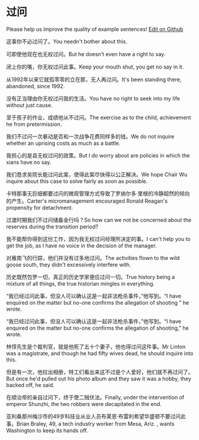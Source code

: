 # 过问

Please help us improve the quality of example sentences! [Edit on Github](https://github.com/jiyushe/jiyu-example-sentence-source/blob/main/chinese/guowen.md)

<p><span class="chinese">这事你不必过问了。</span><span class="english">You needn't bother about this.</span></p>

<p><span class="chinese">可即使他现在也无权过问。</span><span class="english">But he doesn't even have a right to say.</span></p>

<p><span class="chinese">闭上你的嘴，你无权过问此事。</span><span class="english">Keep your mouth shut, you get no say in it.</span></p>

<p><span class="chinese">从1992年以来它就孤零零的立在那，无人再过问。</span><span class="english">It's been standing there, abandoned, since 1992.</span></p>

<p><span class="chinese">没有正当理由你无权过问我的生活。</span><span class="english">You have no right to seek into my life without just cause.</span></p>

<p><span class="chinese">至于孩子的作业、成绩他从不过问。</span><span class="english">The exercise as to the child, achievement he from pretermission.</span></p>

<p><span class="chinese">我们不过问一次暴动是否和一次战争花费同样多的钱。</span><span class="english">We do not inquire whether an uprising costs as much as a battle.</span></p>

<p><span class="chinese">我担心的是县无权过问的政策。</span><span class="english">But I do worry about are policies in which the xians have no say.</span></p>

<p><span class="chinese">我们恳求吴院长能过问此案，使得此案尽快得以公正解决。</span><span class="english">We hope Chair Wu inquire about this case to solve fairly as soon as possible.</span></p>

<p><span class="chinese">卡特那事无巨细都要过问的微观管理方式导致了罗纳尔多·里根的冷静超然的倾向的产生。</span><span class="english">Carter's micromanagement encouraged Ronald Reagan's propensity for detachment.</span></p>

<p><span class="chinese">过渡时期我们不过问储备金行吗？</span><span class="english">So how can we not be concerned about the reserves during the transition period?</span></p>

<p><span class="chinese">我不能帮你得到这份工作，因为我无权过问经理所决定的事。</span><span class="english">I can't help you to get the job, as I have no voice in the decision of the manager.</span></p>

<p><span class="chinese">对雁南飞的行踪，他们并没有过多地过问。</span><span class="english">The activities flown to the wild goose south, they didn't excessively interfere with.</span></p>

<p><span class="chinese">历史既然包罗一切，真正的历史学家便应过问一切。</span><span class="english">True history being a mixture of all things, the true historian mingles in everything.</span></p>

<p><span class="chinese">“我已经过问此事，但没人可以确认这是一起非法枪杀事件，”他写到。</span><span class="english">“I have enquired on the matter but no-one confirms the allegation of shooting ” he wrote.</span></p>

<p><span class="chinese">“我已经过问此事，但没人可以确认这是一起非法枪杀事件，”他写到。</span><span class="english">“I have enquired on the matter but no-one confirms the allegation of shooting,” he wrote.</span></p>

<p><span class="chinese">林惇先生是个裁判官，就是他死了五十个妻子，他也得过问这件事。</span><span class="english">Mr Linton was a magistrate, and though he had fifty wives dead, he should inquire into this.</span></p>

<p><span class="chinese">但是有一次，他拉出相册，特工们看出来这不过是个人爱好，他们就不再过问了。</span><span class="english">But once he'd pulled out his photo album and they saw it was a hobby, they backed off, he said.</span></p>

<p><span class="chinese">在顺治帝的亲自过问下，终于使二贼伏法。</span><span class="english">Finally, under the intervention of emperor Shunzhi, the two robbers were decapitated in the end.</span></p>

<p><span class="chinese">亚利桑那州梅沙市的49岁科技业从业人员布莱恩‧布雷利希望华盛顿不要过问此事。</span><span class="english">Brian Braley, 49, a tech industry worker from Mesa, Ariz. , wants Washington to keep its hands off.</span></p>

